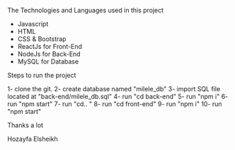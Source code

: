 The Technologies and Languages used in this project

- Javascript
- HTML
- CSS & Bootstrap
- ReactJs for Front-End
- NodeJs for Back-End
- MySQL for Database

Steps to run the project

1- clone the git.
2- create database named "milele_db"
3- import SQL file located at "back-end/milele_db.sql"
4- run "cd back-end"
5- run "npm i"
6- run "npm start"
7- run "cd.. "
8- run "cd front-end"
9- run "npm i"
10- run "npm start"


Thanks a lot

Hozayfa Elsheikh
